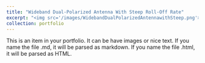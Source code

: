 ```yaml
---
title: "Wideband Dual-Polarized Antenna With Steep Roll-Off Rate"
excerpt: "<img src='/images/WidebandDualPolarizedAntennawithSteep.png'>"
collection: portfolio
---
```


This is an item in your portfolio. It can be have images or nice text. If you name the file .md, it will be parsed as markdown. If you name the file .html, it will be parsed as HTML. 
